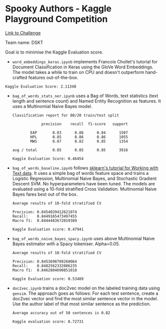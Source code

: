 # Spooky Authors - Kaggle Playground Competition

[Link to Challenge](https://www.kaggle.com/c/spooky-author-identification)

Team name: DSKT

Goal is to minimise the Kaggle Evaluation score.

- `word_embeddings_keras.ipynb` implements Francois Chollet's tutorial for Document Classification in Keras using the GloVe Word Embeddings. The model takes a while to train on CPU and doesn't outperform hand-crafted features out-of-the-box.

```
Kaggle Evaluation Score: 2.11348
```


- `bag_of_words_stats_ner.ipynb` uses a Bag of Words, text statistics (text length and sentence count) and Named Entity Recognition as features. It uses a Multinomial Naive Bayes model.

	```
	Classification report for 80/20 train/test split
	
	             precision    recall  f1-score   support
	
	        EAP       0.83      0.86      0.84      1507
	        HPL       0.85      0.86      0.86      1055
	        MWS       0.87      0.82      0.85      1354
	
	avg / total       0.85      0.85      0.85      3916
	
	Kaggle Evaluation Score: 0.46454
	```


- `bag_of_words_baseline.ipynb` follows [sklearn's tutorial for Working with Text data](http://scikit-learn.org/stable/tutorial/text_analytics/working_with_text_data.html). It uses a simple bag of words feature space and trains a Logistic Regression, Multinomial Naive Bayes, and Stochastic Gradient Descent SVM. No hyperparameters have been tuned. The models are evaluated using a 10-fold stratified Cross Validation. Multinomial Naive Bayes fares best out of the box.

	```
	Average results of 10-fold stratified CV
	
	Precision: 0.8454029412621074
	Recall:    0.8449165473497455
	Macro f1:  0.8444483672019389
	
	Kaggle Evaluation score: 0.47941
	
	```
- `bag_of_words_naive_bayes_spacy.ipynb` uses above Multinomial Naive Bayes estimator with a Spacy tokeniser. Alpha=0.05.

	```
	Average results of 10-fold stratified CV

	Precision: 0.8453698709260064
	Recall:    0.8482562332086235
	Macro f1:  0.8462804690851018
	
	Kaggle Evaluation score: 0.53489

	```

- `doc2vec.ipynb` trains a doc2vec model on the labeled training data using `gensim`. The approach goes as follows: 
For each test sentence, create a doc2vec vector and find the most similar sentence vector in the model. Use the author label of that most similar sentence as the prediction.

	```
	Average accuracy out of 50 sentences is 0.82
	
	Kaggle evaluation score: 8.72731
	
	```